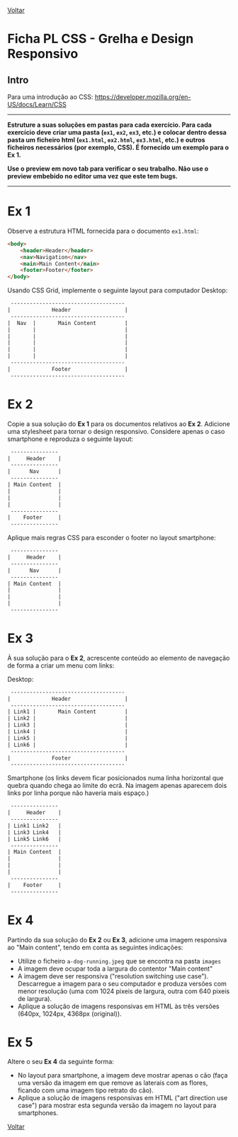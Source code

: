 [Voltar](/.tutorial/1.begin.md)
# Ficha PL CSS - Grelha e Design Responsivo

## Intro
Para uma introdução ao CSS: https://developer.mozilla.org/en-US/docs/Learn/CSS

--- 

**Estruture a suas soluções em pastas para cada exercício. Para cada exercício deve criar uma pasta (`ex1`, `ex2`, `ex3`, etc.) e colocar dentro dessa pasta um ficheiro html (`ex1.html`, `ex2.html`, `ex3.html`, etc.) e outros ficheiros necessários (por exemplo, CSS). É fornecido um exemplo para o Ex 1.**

__Use o preview em novo tab para verificar o seu trabalho. Não use o preview embebido no editor uma vez que este tem bugs.__

--- 


# Ex 1

Observe a estrutura HTML fornecida para o documento `ex1.html`:
```html
<body>
    <header>Header</header>
    <nav>Navigation</nav>
    <main>Main Content</main>
    <footer>Footer</footer>
</body>
```

Usando CSS Grid, implemente o seguinte layout para computador Desktop:
```txt
 ------------------------------------
|             Header                 |
 ------------------------------------
|  Nav  |       Main Content         |
|       |                            |
|       |                            |
|       |                            |
|       |                            |
|       |                            |
 ------------------------------------
|             Footer                 |
 ------------------------------------
``` 


# Ex 2
Copie a sua solução do __Ex 1__ para os documentos relativos ao __Ex 2__. Adicione uma stylesheet para tornar o design responsivo. Considere apenas o caso smartphone e reproduza o seguinte layout:

```txt
 ---------------
|     Header    |
 ---------------
|      Nav      |
 ---------------
| Main Content  |
|               |
|               |
|               |
 ---------------
|    Footer     |
 ---------------
```

Aplique mais regras CSS para esconder o footer no layout smartphone:
```txt
 ---------------
|     Header    |
 ---------------
|      Nav      |
 ---------------
| Main Content  |
|               |
|               |
|               |
 ---------------
```

# Ex 3
À sua solução para o __Ex 2__, acrescente conteúdo ao elemento de navegação de forma a criar um menu com links:

Desktop:
```txt
 ------------------------------------
|             Header                 |
 ------------------------------------
| Link1 |       Main Content         |
| Link2 |                            |
| Link3 |                            |
| Link4 |                            |
| Link5 |                            |
| Link6 |                            |
 ------------------------------------
|             Footer                 |
 ------------------------------------
```

Smartphone (os links devem ficar posicionados numa linha horizontal que quebra quando chega ao limite do ecrã. Na imagem apenas aparecem dois links por linha porque não haveria mais espaço.)
```txt
 ---------------
|     Header    |
 ---------------
| Link1 Link2   |
| Link3 Link4   |
| Link5 Link6   |
 ---------------
| Main Content  |
|               |
|               |
|               |
 ---------------
|    Footer     |
 ---------------
```

# Ex 4

Partindo da sua solução do __Ex 2__ ou __Ex 3__, adicione uma imagem responsiva ao "Main content", tendo em conta as seguintes indicações:

- Utilize o ficheiro `a-dog-running.jpeg` que se encontra na pasta `images`
- A imagem deve ocupar toda a largura do contentor "Main content"
- A imagem deve ser responsiva ("resolution switching use case"). Descarregue a imagem para o seu computador e produza versões com menor resolução (uma com 1024 pixeis de largura, outra com 640 pixeis de largura).
- Aplique a solução de imagens responsivas em HTML às três versões (640px, 1024px, 4368px (original)).

# Ex 5

Altere o seu __Ex 4__ da seguinte forma: 

- No layout para smartphone, a imagem deve mostrar apenas o cão (faça uma versão da imagem em que remove as laterais com as flores, ficando com uma imagem tipo retrato do cão).
- Aplique a solução de imagens responsivas em HTML ("art direction use case") para mostrar esta segunda versão da imagem no layout para smartphones.

[Voltar](/.tutorial/1.begin.md)